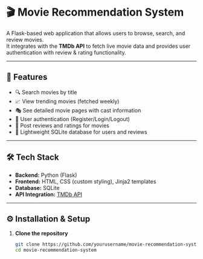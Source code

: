 # 🎬 Movie Recommendation System

A Flask-based web application that allows users to browse, search, and review movies.  
It integrates with the **TMDb API** to fetch live movie data and provides user authentication with review & rating functionality.

---

## 🚀 Features
- 🔍 Search movies by title  
- 📈 View trending movies (fetched weekly)  
- 🎭 See detailed movie pages with cast information  
- 👤 User authentication (Register/Login/Logout)  
- 📝 Post reviews and ratings for movies  
- 📂 Lightweight SQLite database for users and reviews  

---

## 🛠 Tech Stack
- **Backend:** Python (Flask)  
- **Frontend:** HTML, CSS (custom styling), Jinja2 templates  
- **Database:** SQLite  
- **API Integration:** [TMDb API](https://www.themoviedb.org/)  

---

## ⚙️ Installation & Setup
1. **Clone the repository**
   ```bash
   git clone https://github.com/yourusername/movie-recommendation-system.git
   cd movie-recommendation-system
